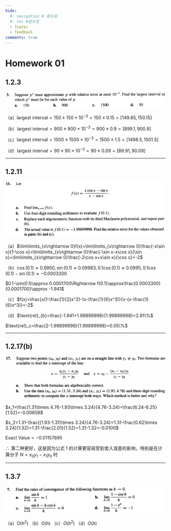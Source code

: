```yaml
---
hide:
  #- navigation # 显示右
  #- toc #显示左
  - footer
  - feedback
comments: true
--- 
```


# Homework 01

## 1.2.3

![](../../../assets/Pasted%20image%2020250226172221.png)

（a）$\text{largest interval}=150\pm 150\times 10^{-3}=150\pm 0.15=[149.85,150.15]$

（b）$\text{largest interval}=900\pm 900\times 10^{-3}=900\pm 0.9=[899.1,900.9]$

（c）$\text{largest interval}=1500\pm 1500\times 10^{-3}=1500\pm 1.5=[1498.5,1501.5]$

（d）$\text{largest interval}=90\pm 90\times 10^{-3}=90\pm 0.09=[89.91,90.09]$
***
## 1.2.11

![](../../../assets/Pasted%20image%2020250226172557.png)

（a）$\lim\limits_{x\rightarrow 0}f(x)=\lim\limits_{x\rightarrow 0}\frac{-x\sin x}{1-\cos x}=\lim\limits_{x\rightarrow 0}\frac{-\sin x-x\cos x}{\sin x}=\lim\limits_{x\rightarrow 0}\frac{-2\cos x+x\sin x}{\cos x}=-2$

（b）$\cos(0.1)\approx 0.9950,\sin(0.1)\approx 0.09983,0.1\cos(0.1)\approx 0.0995,0.1\cos(0.1)-\sin(0.1)\approx -0.0003300$

$0.1-\sin(0.1)\approx 0.0001700\Rightarrow f(0.1)\approx\frac{0.0003300}{0.0001700}\approx -1.941$

（c）$f(x)=\frac{x(1-\frac{1}{2}x^2)-(x-\frac{1}{6}x^3)}{x-(x-\frac{1}{6}x^3)}=-2$

（d）$\text{rel}_{b}=\frac{-1.941+1.99899998}{1.99899998}=2.91\%$

$\text{rel}_c=\frac{2-1.99899998}{1.99899998}=0.05\%$
***
## 1.2.17(b)

![](../../../assets/Pasted%20image%2020250226172628.png)

$x_1=\frac{1.31\times 4.76-1.93\times 3.24}{4.76-3.24}=\frac{6.24-6.25}{1.52}=-0.00658$

$x_2=1.31-\frac{(1.93-1.31)\times 3.24}{4.76-3.24}=1.31-\frac{0.62\times 3.24}{1.52}=1.31-\frac{2.01}{1.52}=1.31-1.32=-0.0100$

$\text{Exact Value}=-0.01157895$

$\therefore$ 第二种更好，这是因为公式 1 的计算更容易受到舍入误差的影响，特别是在计算分子 $N=x_0y_1−x_1y_0$​ 时
***
## 1.3.7

![](../../../assets/Pasted%20image%2020250226172745.png)

（a）$O(h^2)$ （b）$O(h)$ （c）$O(h^2)$ （d）$O(h)$

